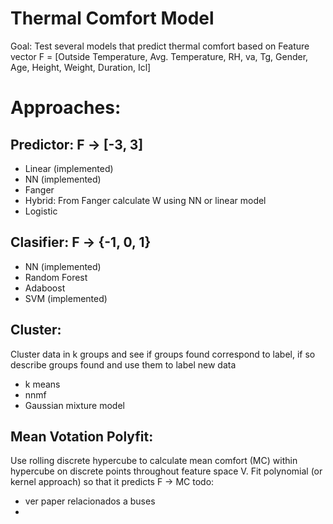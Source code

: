 # Thermal Comfort Model
Goal: Test several models that predict thermal comfort based on Feature vector F = [Outside Temperature, Avg. Temperature, RH, va, Tg, Gender, Age, Height, Weight, Duration, Icl]

# Approaches:
## Predictor: F -> [-3, 3] 
- Linear (implemented)
- NN (implemented)
- Fanger
- Hybrid: From Fanger calculate W using NN or linear model
- Logistic

## Clasifier: F -> {-1, 0, 1}
- NN (implemented)
- Random Forest
- Adaboost
- SVM (implemented)

## Cluster:
Cluster data in k groups and see if groups found correspond to label, if so describe groups found and use them to label
new data
- k means
- nnmf
- Gaussian mixture model

## Mean Votation Polyfit:
Use rolling discrete hypercube to calculate mean comfort (MC) within hypercube on discrete points throughout feature 
space V. Fit polynomial (or kernel approach) so that it predicts F -> MC 
 todo:
- ver paper relacionados a buses
- 